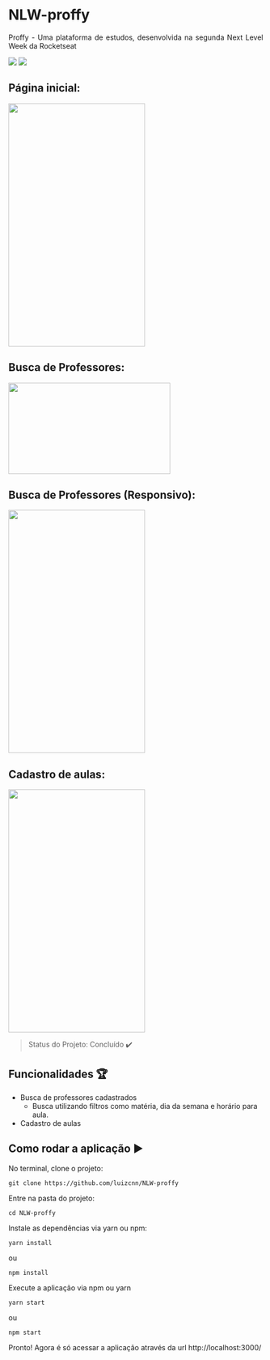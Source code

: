 # NLW-proffy
<p align="justify"> Proffy - Uma plataforma de estudos, desenvolvida na segunda Next Level Week da Rocketseat </p>

<div style="display: flex, justify-content: center">
  <img src="https://img.shields.io/static/v1?label=react&message=framework&color=blue&style=for-the-badge&logo=REACT"/>
  <img src="https://img.shields.io/static/v1?label=NodeJs&message=Backend&color=green&style=for-the-badge&logo=NODE"/>
</div>

## Página inicial:
<img style="width: 270px; height: 480px" src="https://github.com/luizcnn/NLW-proffy/blob/master/src/assets/images/0.jpeg" />

## Busca de Professores:
<img style="width: 320px; height: 180px" src="https://github.com/luizcnn/NLW-proffy/blob/master/src/assets/images/1.jpeg" />

## Busca de Professores (Responsivo): 
<img style="width: 270px; height: 480px" src="https://github.com/luizcnn/NLW-proffy/blob/master/src/assets/images/2.jpeg" />

## Cadastro de aulas:
<img style="width: 270px; height: 480px" src="https://github.com/luizcnn/NLW-proffy/blob/master/src/assets/images/3.jpeg" />

> Status do Projeto: Concluído :heavy_check_mark:

## Funcionalidades :trophy:
- Busca de professores cadastrados
  - Busca utilizando filtros como matéria, dia da semana e horário para aula.
- Cadastro de aulas

## Como rodar a aplicação :arrow_forward:

No terminal, clone o projeto: 

```
git clone https://github.com/luizcnn/NLW-proffy
```
Entre na pasta do projeto:

```
cd NLW-proffy
```

Instale as dependências via yarn ou npm:

```
yarn install
```
ou

```
npm install
```

Execute a aplicação via npm ou yarn

```
yarn start
```
ou

```
npm start
```
Pronto! Agora é só acessar a aplicação através da url http://localhost:3000/

